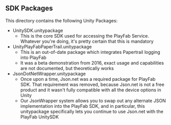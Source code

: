 ## SDK Packages

This directory contains the following Unity Packages:

* UnitySDK.unitypackage
  * This is the core SDK used for accessing the PlayFab Service.  Whatever you're doing, it's pretty certain that this is mandatory
* UnityPlayFabPaperTrail.unitypackage
  * This is an out-of-date package which integrates Papertrail logging into PlayFab
  * It was a beta demonstration from 2016, exact usage and capabilities are not documented, but theoretically works
* JsonDotNetWrapper.unitypackage
  * Once upon a time, Json.net was a required package for PlayFab SDK.  That requirement was removed, because Json.net is not a free product and it wasn't fully compatible with all the device options in Unity
  * Our JsonWrapper system allows you to swap out any alternate JSON implementation into the PlayFab SDK, and in particular, this unitypackage specifically lets you continue to use Json.net with the PlayFab UnitySDK